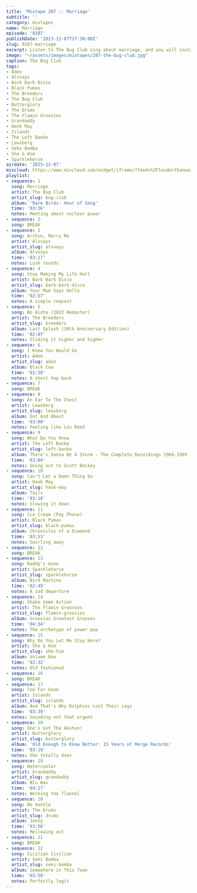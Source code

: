 ```yaml
---
title: 'Mixtape 207 :: Marriage'
subtitle: ''
category: mixtapes
name: Marriage
episode: '0207'
publishDate: '2023-12-07T17:30:00Z'
slug: 0207-marriage
excerpt: Listen to The Bug Club sing about marriage, and you will instantly know marriage.
image: "~/assets/images/mixtapes/207-the-bug-club.jpg"
caption: The Bug Club
tags:
- Aden
- Alvvays
- Bark Bark Disco
- Black Pumas
- The Breeders
- The Bug Club
- Butterglory
- The Drums
- The Flamin Groovies
- Grandaddy
- Hank May
- Islands
- The Left Banke
- Lewsberg
- Seks Bomba
- She & Him
- Sparklehorse
airdate: '2023-12-07'
mixcloud: https://www.mixcloud.com/widget/iframe/?feed=%2Flouderthanwar%2Fthe-mixtape-207-marriage-2023-12-07%2F&hide_artwork=1&hide_cover=1
playlist:
- sequence: 1
  song: Marriage
  artist: The Bug Club
  artist_slug: bug-club
  album: 'Rare Birds: Hour of Song'
  time: '03:36'
  notes: Meeting about nuclear power
- sequence: 2
  song: BREAK
- sequence: 3
  song: Archie, Marry Me
  artist: Alvvays
  artist_slug: alvvays
  album: Alvvays
  time: '03:17'
  notes: Lush sounds
- sequence: 4
  song: Stop Making My Life Hell
  artist: Bark Bark Disco
  artist_slug: bark-bark-disco
  album: Your Mum Says Hello
  time: '02:57'
  notes: A simple request
- sequence: 5
  song: No Aloha (2023 Remaster)
  artist: The Breeders
  artist_slug: breeders
  album: Last Splash (30th Anniversary Edition)
  time: '02:07'
  notes: Sliding it higher and higher
- sequence: 6
  song: I Knew You Would Go
  artist: Aden
  artist_slug: aden
  album: Black Cow
  time: '01:50'
  notes: A short hop back
- sequence: 7
  song: BREAK
- sequence: 8
  song: An Ear To The Chest
  artist: Lewsberg
  artist_slug: lewsberg
  album: Out And About
  time: '03:00'
  notes: Feeling like Lou Reed
- sequence: 9
  song: What Do You Know
  artist: The Left Banke
  artist_slug: left-banke
  album: There's Gonna Be A Storm - The Complete Recordings 1966-1969
  time: '03:04'
  notes: Going out to Scott Beckey
- sequence: 10
  song: Can't Let a Damn Thing Go
  artist: Hank May
  artist_slug: hank-may
  album: Tails
  time: '03:18'
  notes: Slowing it down
- sequence: 11
  song: Ice Cream (Pay Phone)
  artist: Black Pumas
  artist_slug: black-pumas
  album: Chronicles of a Diamond
  time: '03:53'
  notes: Swirling away
- sequence: 12
  song: BREAK
- sequence: 13
  song: Daddy's Gone
  artist: Sparklehorse
  artist_slug: sparklehorse
  album: Bird Machine
  time: '02:49'
  notes: A sad departure
- sequence: 14
  song: Shake Some Action
  artist: The Flamin Groovies
  artist_slug: flamin-groovies
  album: Groovies Greatest Grooves
  time: '04:34'
  notes: The archetype of power pop
- sequence: 15
  song: Why Do You Let Me Stay Here?
  artist: She & Him
  artist_slug: she-him
  album: Volume One
  time: '02:32'
  notes: Old fashioned
- sequence: 16
  song: BREAK
- sequence: 17
  song: Too Far Gone
  artist: Islands
  artist_slug: islands
  album: And That's Why Dolphins Lost Their Legs
  time: '03:39'
  notes: Sounding not that urgent
- sequence: 18
  song: She's Got The Akshun!
  artist: Butterglory
  artist_slug: butterglory
  album: 'Old Enough to Know Better: 15 Years of Merge Records'
  time: '03:19'
  notes: She totally does
- sequence: 19
  song: Watercooler
  artist: Grandaddy
  artist_slug: grandaddy
  album: Blu Wav
  time: '04:27'
  notes: Working the flannel
- sequence: 20
  song: Be Gentle
  artist: The Drums
  artist_slug: drums
  album: Jonny
  time: '03:56'
  notes: Mellowing out
- sequence: 21
  song: BREAK
- sequence: 22
  song: Sicilian Civilian
  artist: Seks Bomba
  artist_slug: seks-bomba
  album: Somewhere in This Town
  time: '02:58'
  notes: Perfectly legit
---
```


